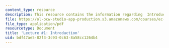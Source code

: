 ```yaml
---
content_type: resource
description: This resource contains the information regarding  Introduction.
file: https://ol-ocw-studio-app-production.s3.amazonaws.com/courses/ec-701j-d-lab-i-development-fall-2009/bdf47ae582f33c930c638a58cc1264b4_MITEC_701JF09_lec01_nb.pdf
file_type: application/pdf
resourcetype: Document
title: 'Lecture #1: Introduction'
uid: bdf47ae5-82f3-3c93-0c63-8a58cc1264b4
---
```

